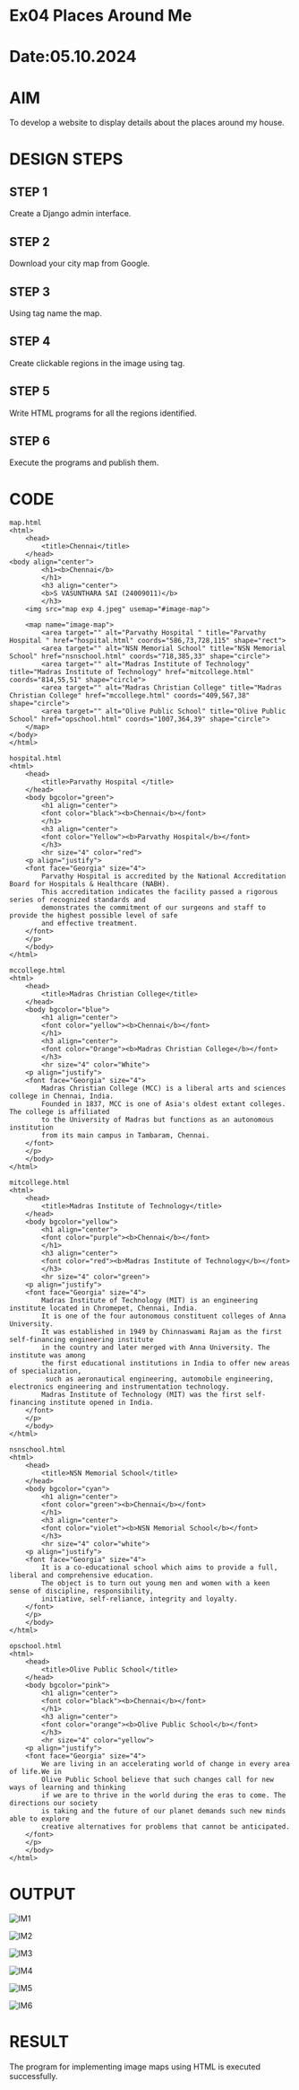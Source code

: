 # Ex04 Places Around Me
# Date:05.10.2024
# AIM
To develop a website to display details about the places around my house.

# DESIGN STEPS
## STEP 1
Create a Django admin interface.

## STEP 2
Download your city map from Google.

## STEP 3
Using <map> tag name the map.

## STEP 4
Create clickable regions in the image using <area> tag.

## STEP 5
Write HTML programs for all the regions identified.

## STEP 6
Execute the programs and publish them.

# CODE
```
map.html
<html>
    <head>
        <title>Chennai</title>
    </head>
<body align="center"> 
        <h1><b>Chennai</b>
        </h1>
        <h3 align="center">
        <b>S VASUNTHARA SAI (24009011)</b>
        </h3>
    <img src="map exp 4.jpeg" usemap="#image-map">

    <map name="image-map">
        <area target="" alt="Parvathy Hospital " title="Parvathy Hospital " href="hospital.html" coords="586,73,728,115" shape="rect">
        <area target="" alt="NSN Memorial School" title="NSN Memorial School" href="nsnschool.html" coords="718,385,33" shape="circle">
        <area target="" alt="Madras Institute of Technology" title="Madras Institute of Technology" href="mitcollege.html" coords="814,55,51" shape="circle">
        <area target="" alt="Madras Christian College" title="Madras Christian College" href="mccollege.html" coords="409,567,38" shape="circle">
        <area target="" alt="Olive Public School" title="Olive Public School" href="opschool.html" coords="1007,364,39" shape="circle">
    </map>
</body>
</html>

hospital.html
<html>
    <head>
        <title>Parvathy Hospital </title>
    </head>
    <body bgcolor="green">
        <h1 align="center"> 
        <font color="black"><b>Chennai</b></font>
        </h1>
        <h3 align="center">
        <font color="Yellow"><b>Parvathy Hospital</b></font>
        </h3>
        <hr size="4" color="red">
    <p align="justify">
    <font face="Georgia" size="4">
        Parvathy Hospital is accredited by the National Accreditation Board for Hospitals & Healthcare (NABH). 
        This accreditation indicates the facility passed a rigorous series of recognized standards and 
        demonstrates the commitment of our surgeons and staff to provide the highest possible level of safe 
        and effective treatment.
    </font>
    </p>
    </body>
</html>

mccollege.html
<html>
    <head>
        <title>Madras Christian College</title>
    </head>
    <body bgcolor="blue">
        <h1 align="center"> 
        <font color="yellow"><b>Chennai</b></font>
        </h1>
        <h3 align="center">
        <font color="Orange"><b>Madras Christian College</b></font>
        </h3>
        <hr size="4" color="White">
    <p align="justify">
    <font face="Georgia" size="4">
        Madras Christian College (MCC) is a liberal arts and sciences college in Chennai, India.
        Founded in 1837, MCC is one of Asia's oldest extant colleges. The college is affiliated 
        to the University of Madras but functions as an autonomous institution 
        from its main campus in Tambaram, Chennai.
    </font>
    </p>
    </body>
</html>

mitcollege.html
<html>
    <head>
        <title>Madras Institute of Technology</title>
    </head>
    <body bgcolor="yellow">
        <h1 align="center"> 
        <font color="purple"><b>Chennai</b></font>
        </h1>
        <h3 align="center">
        <font color="red"><b>Madras Institute of Technology</b></font>
        </h3>
        <hr size="4" color="green">
    <p align="justify">
    <font face="Georgia" size="4">
        Madras Institute of Technology (MIT) is an engineering institute located in Chromepet, Chennai, India. 
        It is one of the four autonomous constituent colleges of Anna University. 
        It was established in 1949 by Chinnaswami Rajam as the first self-financing engineering institute 
        in the country and later merged with Anna University. The institute was among 
        the first educational institutions in India to offer new areas of specialization,
         such as aeronautical engineering, automobile engineering, electronics engineering and instrumentation technology. 
        Madras Institute of Technology (MIT) was the first self-financing institute opened in India.
    </font>
    </p>
    </body>
</html>

nsnschool.html
<html>
    <head>
        <title>NSN Memorial School</title>
    </head>
    <body bgcolor="cyan">
        <h1 align="center"> 
        <font color="green"><b>Chennai</b></font>
        </h1>
        <h3 align="center">
        <font color="violet"><b>NSN Memorial School</b></font>
        </h3>
        <hr size="4" color="white">
    <p align="justify">
    <font face="Georgia" size="4">
        It is a co-educational school which aims to provide a full, liberal and comprehensive education. 
        The object is to turn out young men and women with a keen sense of discipline, responsibility, 
        initiative, self-reliance, integrity and loyalty.
    </font>
    </p>
    </body>
</html>

opschool.html
<html>
    <head>
        <title>Olive Public School</title>
    </head>
    <body bgcolor="pink">
        <h1 align="center"> 
        <font color="black"><b>Chennai</b></font>
        </h1>
        <h3 align="center">
        <font color="orange"><b>Olive Public School</b></font>
        </h3>
        <hr size="4" color="yellow">
    <p align="justify">
    <font face="Georgia" size="4">
        We are living in an accelerating world of change in every area of life.We in 
        Olive Public School believe that such changes call for new ways of learning and thinking 
        if we are to thrive in the world during the eras to come. The directions our society 
        is taking and the future of our planet demands such new minds able to explore 
        creative alternatives for problems that cannot be anticipated.
    </font>
    </p>
    </body>
</html>
```
# OUTPUT
![IM1](https://github.com/user-attachments/assets/9302f905-3ffc-4625-9a41-add993d7612f)

![IM2](https://github.com/user-attachments/assets/51a8cbac-e787-4558-887f-beef5dc50c5d)

![IM3](https://github.com/user-attachments/assets/d4ca718d-8aee-46ea-8487-3a55cda79235)

![IM4](https://github.com/user-attachments/assets/51aff35d-31bb-4874-884b-6507e0ebad82)

![IM5](https://github.com/user-attachments/assets/46e503e9-8ca9-4156-98a1-921185f91e2f)

![IM6](https://github.com/user-attachments/assets/75b4a2c8-9997-42ac-a974-18ec2bee1b7a)



# RESULT
The program for implementing image maps using HTML is executed successfully.
